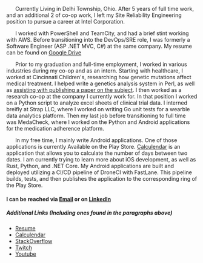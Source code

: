 &nbsp;&nbsp;&nbsp;&nbsp;&nbsp;&nbsp;Currently Living in Delhi Township, Ohio. After 5 years of full time work, and an additional 2 of co-op work, I left my Site Reliability Engineering position to pursue a career at Intel Corporation.

&nbsp;&nbsp;&nbsp;&nbsp;&nbsp;&nbsp;I worked with PowerShell and TeamCity, and had a brief stint working with AWS. Before transitioning into the DevOps/SRE role, I was formerly a Software Engineer (ASP .NET MVC, C#) at the same company. My resume can be found on [Google Drive](https://drive.google.com/open?id=1SzQw_9FmnZ_4mQ8AgT9UX7e4CGwc9_7mmHsJlqcZcPU)


&nbsp;&nbsp;&nbsp;&nbsp;&nbsp;&nbsp;Prior to my graduation and full-time employment, I worked in various industries during my co-op and as an intern. Starting with healthcare, I worked at Cincinnati Children's, researching how genetic mutations affect medical treatment. I helped write a genetics analysis system in Perl, as well as [assisting with publishing a paper on the subject](https://www.ncbi.nlm.nih.gov/pmc/articles/PMC4119178/). I then worked as a research co-op at the company I currently work for. In that position I worked on a Python script to analyze excel sheets of clinical trial data. I interned breifly at Strap LLC, where I worked on writing Go unit tests for a wearble data analytics platform. Then my last job before transitioning to full time was MedaCheck, where I worked on the Python and Android applications for the medication adherence platform. 

&nbsp;&nbsp;&nbsp;&nbsp;&nbsp;&nbsp;In my free time, I mainly write Android applications. One of those applications is currently Available on the Play Store. [Calculendar](https://play.google.com/store/apps/details?id=com.kennethfechter.calculendar) is an application that allows you to calculate the number of days between two dates. I am currently trying to learn more about iOS development, as well as Rust, Python, and .NET Core. My Android applications are built and deployed utilizing a CI/CD pipeline of DroneCI with FastLane. This pipeline builds, tests, and then publishes the application to the corresponding ring of the Play Store.


#### I can be reached via [Email](mailto:kenneth.fechter@gmail.com) or on [LinkedIn](https://www.linkedin.com/in/kafechter)

##### Additional Links (Including ones found in the paragraphs above)

* [Resume](https://drive.google.com/open?id=1SzQw_9FmnZ_4mQ8AgT9UX7e4CGwc9_7mmHsJlqcZcPU)
* [Calculendar](https://play.google.com/store/apps/details?id=com.kennethfechter.calculendar)
* [StackOverflow](https://stackoverflow.com/users/3500033/fullmetal99012)
* [Twitch](https://www.twitch.tv/TheSecondKen)
* [Youtube](https://www.youtube.com/c/KennethFechter)
